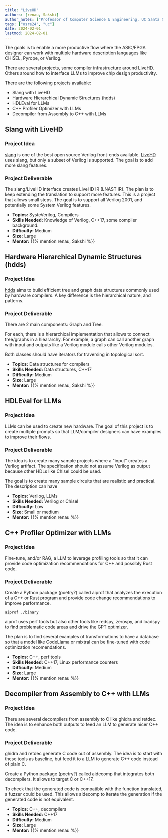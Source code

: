 ```yaml
---
title: "LiveHD"
authors: [renau, Sakshi]
author_notes: ["Professor of Computer Science & Engineering, UC Santa Cruz", "PhD candidate in Computer Science & Engineering, UC Santa Cruz"]
tags: ["osre24", "uc"]
date: 2024-02-01
lastmod: 2024-02-01
---
```



The goals is to enable a more productive flow where the ASIC/FPGA designer can
work with multiple hardware description languages like CHISEL, Pyrope, or
Verilog.

There are several projects, some compiler infrastructure around
[LiveHD](https://github.com/masc-ucsc/livehd). Others around how to interface
LLMs to improve chip design productivity.

There are the following projects available:
* Slang with LiveHD
* Hardware Hierarchical Dynamic Structures (hdds)
* HDLEval for LLMs
* C++ Profiler Optimizer with LLMs
* Decompiler from Assembly to C++ with LLMs


## Slang with LiveHD

### Project Idea

[slang](https://github.com/MikePopoloski/slang) is one of the best open source
Verilog front-ends available. [LiveHD](https://github.com/masc-ucsc/livehd)
uses slang, but only a subset of Verilog is supported. The goal is to add more slang features.


### Project Deliverable

The slang/LiveHD interface creates LiveHD IR (LNAST IR). The plan is to keep
extending the translation to support more features. This is a project that
allows small steps. The goal is to support all Verilog 2001, and potentially
some System Verilog features.

- **Topics:** SysteVerilog, Compilers
- **Skills Needed:** Knowledge of Verilog, C++17, some compiler background.
- **Difficulty:** Medium
- **Size:** Large
- **Mentor:** {{% mention renau, Sakshi %}}

## Hardware Hierarchical Dynamic Structures (hdds)

### Project Idea

[hdds](https://github.com/masc-ucsc/hhds) aims to build efficient tree and
graph data structures commonly used by hardware compilers. A key difference is
the hierarchical nature, and patterns.


### Project Deliverable

There are 2 main components: Graph and Tree.

For each, there is a hierarchical implementation that allows to connect tree/graphs in a hieararchy. 
For example, a graph can call another graph with input and outputs like a Verilog module calls other Verilog modules. 

Both classes should have iterators for traversing in topological sort.

- **Topics:** Data structures for compilers
- **Skills Needed:** Data structures, C++17
- **Difficulty:** Medium
- **Size:** Large
- **Mentor:** {{% mention renau, Sakshi %}}



## HDLEval for LLMs

### Project Idea

LLMs can be used to create new hardware. The goal of this project is to create multiple prompts
so that LLM/compiler designers can have examples to improve their flows.

### Project Deliverable

The idea is to create many sample projects where a "input" creates a Verilog artifact. The specification should not assume Verilog as output because other HDLs like Chisel could be used. 

The goal is to create many sample circuits that are realistic and practical. The description can have 

- **Topics:** Verilog, LLMs
- **Skills Needed:** Verilog or Chisel
- **Difficulty:** Low
- **Size:** Small or medium
- **Mentor:** {{% mention renau %}}



## C++ Profiler Optimizer with LLMs

### Project Idea

Fine-tune, and/or RAG, a LLM to leverage profiling tools so that it can provide
code optimization recommendations for C++ and possibly Rust code.


### Project Deliverable

Create a Python package (poetry?) called aiprof that analyzes the execution of a C++ or Rust program and
provide code change recommendations to improve performance.

```
aiprof ./binary
```

aiprof uses perf tools but also other tools like redspy, zerospy, and loadspy
to find problematic code areas and drive the GPT optimizer.

The plan is to find several examples of transformations to have a database so
that a model like CodeLlama or mixtral can be fine-tuned with code optimization
recomendations.

- **Topics:** C++, perf tools
- **Skills Needed:** C++17, Linux performance counters
- **Difficulty:** Medium
- **Size:** Large
- **Mentor:** {{% mention renau %}}



## Decompiler from Assembly to C++ with LLMs

### Project Idea

There are several decompilers from assembly to C like ghidra and retdec. The idea is to enhance
both outputs to feed an LLM to generate nicer C++ code.

### Project Deliverable


ghidra and retdec generate C code out of assembly. The idea is to start with
these tools as baseline, but feed it to a LLM to generate C++ code instead of
plain C.

Create a Python package (poetry?) called aidecomp that integrates both
decompilers. It allows to target C or C++17.

To check that the generated code is compatible with the function translated, a
fuzzer could be used. This allows aidecomp to iterate the generation if the
generated code is not equivalent.

- **Topics:** C++, decompilers
- **Skills Needed:** C++17
- **Difficulty:** Medium
- **Size:** Large
- **Mentor:** {{% mention renau %}}




